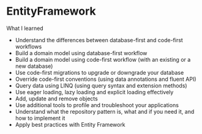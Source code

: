 # EntityFramework

What I learned
* Understand the differences between database-first and code-first workflows
* Build a domain model using database-first workflow
* Build a domain model using code-first workflow (with an existing or a new database)
* Use code-first migrations to upgrade or downgrade your database
* Override code-first conventions (using data annotations and fluent API)
* Query data using LINQ (using query syntax and extension methods)
* Use eager loading, lazy loading and explicit loading effectively
* Add, update and remove objects
* Use additional tools to profile and troubleshoot your applications
* Understand what the repository pattern is, what and if you need it, and how to implement it
* Apply best practices with Entity Framework
